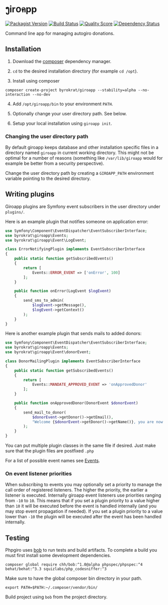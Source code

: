 # ງir໐คpp

[![Packagist Version](https://img.shields.io/packagist/v/byrokrat/giroapp.svg?style=flat-square)](https://packagist.org/packages/byrokrat/giroapp)
[![Build Status](https://img.shields.io/travis/byrokrat/giroapp/master.svg?style=flat-square)](https://travis-ci.org/byrokrat/giroapp)
[![Quality Score](https://img.shields.io/scrutinizer/g/byrokrat/giroapp.svg?style=flat-square)](https://scrutinizer-ci.com/g/byrokrat/giroapp)
[![Dependency Status](https://img.shields.io/gemnasium/byrokrat/giroapp.svg?style=flat-square)](https://gemnasium.com/byrokrat/giroapp)

Command line app for managing autogiro donations.

## Installation

1. Download the [composer](https://getcomposer.org/) dependency manager.

2. `cd` to the desired installation directory (for example `cd /opt`).

3. Install using composer

```shell
composer create-project byrokrat/giroapp --stability=alpha --no-interaction --no-dev
```

4. Add `/opt/giroapp/bin` to your environment `PATH`.

5. Optionally change your user directory path. See below.

6. Setup your local installation using `giroapp init`.

### Changing the user directory path

By default giroapp keeps database and other installation specific files in a
directory named `giroapp` in current working directory. This might not be
optimal for a number of reasons (something like `/var/lib/giroapp` would
for example be better from a security perspective).

Change the user directory path by creating a `GIROAPP_PATH` environment variable
pointing to the desired directory.

## Writing plugins

Giroapp plugins are Symfony event subscribers in the user directory under `plugins/`.

Here is an example plugin that notifies someone on application error:

```php
use Symfony\Component\EventDispatcher\EventSubscriberInterface;
use byrokrat\giroapp\Events;
use byrokrat\giroapp\Event\LogEvent;

class ErrorNotifyingPlugin implements EventSubscriberInterface
{
    public static function getSubscribedEvents()
    {
        return [
            Events::ERROR_EVENT => ['onError', 100]
        ];
    }

    public function onError(LogEvent $logEvent)
    {
        send_sms_to_admin(
            $logEvent->getMessage(),
            $logEvent->getContext()
        );
    }
}
```

Here is another example plugin that sends mails to added donors:

```php
use Symfony\Component\EventDispatcher\EventSubscriberInterface;
use byrokrat\giroapp\Events;
use byrokrat\giroapp\Event\donorEvent;

class DonorMailingPlugin implements EventSubscriberInterface
{
    public static function getSubscribedEvents()
    {
        return [
            Events::MANDATE_APPROVED_EVENT => 'onApprovedDonor'
        ];
    }

    public function onApprovedDonor(DonorEvent $donorEvent)
    {
        send_mail_to_donor(
            $donorEvent->getDonor()->getEmail(),
            "Welcome {$donorEvent->getDonor()->getName()}, you are now a donor!"
        );
    }
}
```

You can put multiple plugin classes in the same file if desired. Just make sure
that the plugin files are postfixed `.php`

For a list of possible event names see [Events](src/Events.php).

### On event listener priorities

When subscribing to events you may optionally set a priority to manage the call
order of registered listeners. The higher the priority, the earlier a listener
is executed. Internally giroapp event listeners use priorities ranging from `-10`
to `10`. This means that if you set a plugin priority to a value higher than `10`
it will be executed before the event is handled internally (and you may stop
event propagation if needed). If you set a plugin priority to a value lower than
`-10` the plugin will be executed after the event has been handled internally.

## Testing

Phpgiro uses [bob](https://github.com/CHH/bob) to run tests and build artifacts.
To complete a build you must first install some development dependencies.

```shell
composer global require chh/bob:^1.0@alpha phpspec/phpspec:^4 behat/behat:^3.3 squizlabs/php_codesniffer:^3
```

Make sure to have the global composer bin directory in your path.

```shell
export PATH=$PATH:~/.composer/vendor/bin/
```

Build project using `bob` from the project directory.
